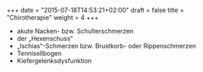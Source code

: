 +++
date = "2015-07-18T14:53:21+02:00"
draft = false
title = "Chirotherapie"
weight = 4
+++

* akute Nacken- bzw. Schulterschmerzen
* der „Hexenschuss“
* „Ischias“-Schmerzen bzw. Brustkorb- oder Rippenschmerzen
* Tennisellbogen
* Kiefergelenksdysfunktion
